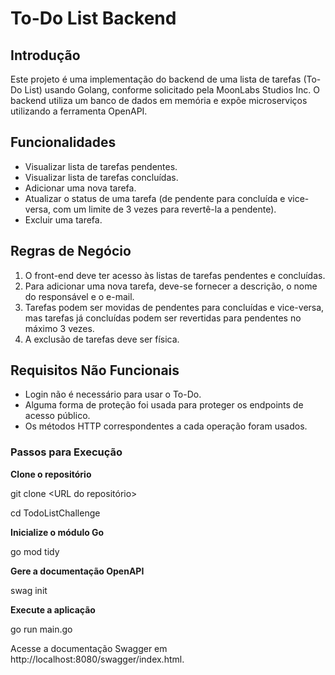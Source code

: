 # To-Do List Backend

## Introdução

Este projeto é uma implementação do backend de uma lista de tarefas (To-Do List) usando Golang, conforme solicitado pela MoonLabs Studios Inc. O backend utiliza um banco de dados em memória e expõe microserviços utilizando a ferramenta OpenAPI.

## Funcionalidades

- Visualizar lista de tarefas pendentes.
- Visualizar lista de tarefas concluídas.
- Adicionar uma nova tarefa.
- Atualizar o status de uma tarefa (de pendente para concluída e vice-versa, com um limite de 3 vezes para revertê-la a pendente).
- Excluir uma tarefa.

## Regras de Negócio

1. O front-end deve ter acesso às listas de tarefas pendentes e concluídas.
2. Para adicionar uma nova tarefa, deve-se fornecer a descrição, o nome do responsável e o e-mail.
3. Tarefas podem ser movidas de pendentes para concluídas e vice-versa, mas tarefas já concluídas podem ser revertidas para pendentes no máximo 3 vezes.
4. A exclusão de tarefas deve ser física.

## Requisitos Não Funcionais

- Login não é necessário para usar o To-Do.
- Alguma forma de proteção foi usada para proteger os endpoints de acesso público.
- Os métodos HTTP correspondentes a cada operação foram usados.

### Passos para Execução

**Clone o repositório**

git clone <URL do repositório>

cd TodoListChallenge

**Inicialize o módulo Go**

go mod tidy

**Gere a documentação OpenAPI**

swag init

**Execute a aplicação**

go run main.go

Acesse a documentação Swagger em http://localhost:8080/swagger/index.html.

